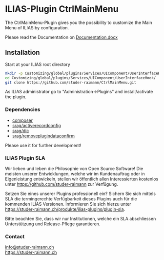ILIAS-Plugin CtrlMainMenu
============
The CtrlMainMenu-Plugin gives you the possibility to customize the Main Menu of ILIAS by configuration.

Please read the Documentation on [Documentation.docx](https://github.com/studer-raimann/CtrlMainMenu/blob/master/doc/Documentation.pdf?raw=true)

## Installation
Start at your ILIAS root directory
```bash
mkdir -p Customizing/global/plugins/Services/UIComponent/UserInterfaceHook/
cd Customizing/global/plugins/Services/UIComponent/UserInterfaceHook/
git clone https://github.com/studer-raimann/CtrlMainMenu.git
```
As ILIAS administrator go to "Administration->Plugins" and install/activate the plugin.  

### Dependencies
* [composer](https://getcomposer.org)
* [srag/activerecordconfig](https://packagist.org/packages/srag/activerecordconfig)
* [srag/dic](https://packagist.org/packages/srag/dic)
* [srag/removeplugindataconfirm](https://packagist.org/packages/srag/removeplugindataconfirm)

Please use it for further development!

### ILIAS Plugin SLA

Wir lieben und leben die Philosophie von Open Source Software! Die meisten unserer Entwicklungen, welche wir im Kundenauftrag oder in Eigenleistung entwickeln, stellen wir öffentlich allen Interessierten kostenlos unter https://github.com/studer-raimann zur Verfügung.

Setzen Sie eines unserer Plugins professionell ein? Sichern Sie sich mittels SLA die termingerechte Verfügbarkeit dieses Plugins auch für die kommenden ILIAS Versionen. Informieren Sie sich hierzu unter https://studer-raimann.ch/produkte/ilias-plugins/plugin-sla.

Bitte beachten Sie, dass wir nur Institutionen, welche ein SLA abschliessen Unterstützung und Release-Pflege garantieren.

### Contact
info@studer-raimann.ch  
https://studer-raimann.ch  
